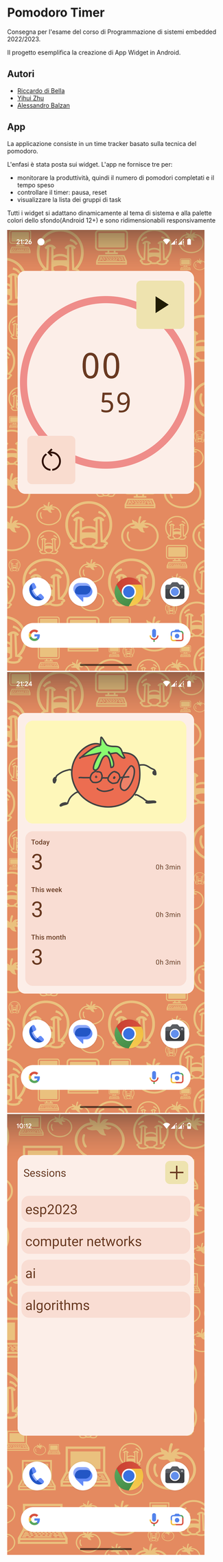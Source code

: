 # Pomodoro Timer

Consegna per l'esame del corso di Programmazione di sistemi embedded 2022/2023.

Il progetto esemplifica la creazione di App Widget in Android.

## Autori

- [Riccardo di Bella](https://github.com/riccardodibella)
- [Yihui Zhu](https://github.com/Aerhonburn)
- [Alessandro Balzan](https://github.com/alebal123bal)

## App

La applicazione consiste in un time tracker basato sulla tecnica del pomodoro.

L'enfasi è stata posta sui widget. L'app ne fornisce tre per:

- monitorare la produttività, quindi il numero di pomodori completati e il tempo speso
- controllare il timer: pausa, reset
- visualizzare la lista dei gruppi di task

Tutti i widget si adattano dinamicamente al tema di sistema e alla palette colori dello sfondo(Android 12+) e sono ridimensionabili responsivamente

![widget dei controlli](img/control_widget.png)
![widget delle statistiche](img/statistics_widget.png)
![widget delle sessioni](img/sessions_widget.png)
